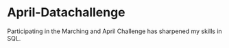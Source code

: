 # April-Datachallenge
Participating in the Marching and April Challenge has sharpened my skills in SQL. 

